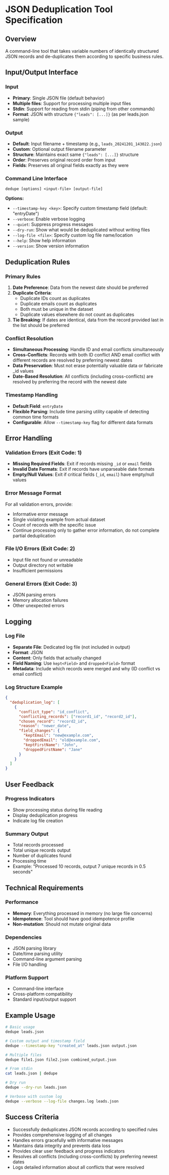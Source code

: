 # JSON Deduplication Tool Specification

## Overview
A command-line tool that takes variable numbers of identically structured JSON records and de-duplicates them according to specific business rules.

## Input/Output Interface

### Input
- **Primary**: Single JSON file (default behavior)
- **Multiple files**: Support for processing multiple input files
- **Stdin**: Support for reading from stdin (piping from other commands)
- **Format**: JSON with structure `{"leads": [...]}` (as per leads.json sample)

### Output
- **Default**: Input filename + timestamp (e.g., `leads_20241201_143022.json`)
- **Custom**: Optional output filename parameter
- **Structure**: Maintains exact same `{"leads": [...]}` structure
- **Order**: Preserves original record order from input
- **Fields**: Preserves all original fields exactly as they were

### Command Line Interface
```
dedupe [options] <input-file> [output-file]
```

**Options:**
- `--timestamp-key <key>`: Specify custom timestamp field (default: "entryDate")
- `--verbose`: Enable verbose logging
- `--quiet`: Suppress progress messages
- `--dry-run`: Show what would be deduplicated without writing files
- `--log-file <file>`: Specify custom log file name/location
- `--help`: Show help information
- `--version`: Show version information

## Deduplication Rules

### Primary Rules
1. **Date Preference**: Data from the newest date should be preferred
2. **Duplicate Criteria**: 
   - Duplicate IDs count as duplicates
   - Duplicate emails count as duplicates
   - Both must be unique in the dataset
   - Duplicate values elsewhere do not count as duplicates
3. **Tie Breaking**: If dates are identical, data from the record provided last in the list should be preferred

### Conflict Resolution
- **Simultaneous Processing**: Handle ID and email conflicts simultaneously
- **Cross-Conflicts**: Records with both ID conflict AND email conflict with different records are resolved by preferring newest dates
- **Data Preservation**: Must not erase potentially valuable data or fabricate _id values
- **Date-Based Resolution**: All conflicts (including cross-conflicts) are resolved by preferring the record with the newest date

### Timestamp Handling
- **Default Field**: `entryDate`
- **Flexible Parsing**: Include time parsing utility capable of detecting common time formats
- **Configurable**: Allow `--timestamp-key` flag for different data formats

## Error Handling

### Validation Errors (Exit Code: 1)
- **Missing Required Fields**: Exit if records missing `_id` or `email` fields
- **Invalid Date Formats**: Exit if records have unparseable date formats
- **Empty/Null Values**: Exit if critical fields (`_id`, `email`) have empty/null values

### Error Message Format
For all validation errors, provide:
- Informative error message
- Single violating example from actual dataset
- Count of records with the specific issue
- Continue processing only to gather error information, do not complete partial deduplication

### File I/O Errors (Exit Code: 2)
- Input file not found or unreadable
- Output directory not writable
- Insufficient permissions

### General Errors (Exit Code: 3)
- JSON parsing errors
- Memory allocation failures
- Other unexpected errors

## Logging

### Log File
- **Separate File**: Dedicated log file (not included in output)
- **Format**: JSON
- **Content**: Only fields that actually changed
- **Field Naming**: Use `kept<Field>` and `dropped<Field>` format
- **Metadata**: Include which records were merged and why (ID conflict vs email conflict)

### Log Structure Example
```json
{
  "deduplication_log": [
    {
      "conflict_type": "id_conflict",
      "conflicting_records": ["record1_id", "record2_id"],
      "chosen_record": "record2_id",
      "reason": "newer_date",
      "field_changes": {
        "keptEmail": "new@example.com",
        "droppedEmail": "old@example.com",
        "keptFirstName": "John",
        "droppedFirstName": "Jane"
      }
    }
  ]
}
```

## User Feedback

### Progress Indicators
- Show processing status during file reading
- Display deduplication progress
- Indicate log file creation

### Summary Output
- Total records processed
- Total unique records output
- Number of duplicates found
- Processing time
- Example: "Processed 10 records, output 7 unique records in 0.5 seconds"

## Technical Requirements

### Performance
- **Memory**: Everything processed in memory (no large file concerns)
- **Idempotence**: Tool should have good idempotence profile
- **Non-mutation**: Should not mutate original data

### Dependencies
- JSON parsing library
- Date/time parsing utility
- Command-line argument parsing
- File I/O handling

### Platform Support
- Command-line interface
- Cross-platform compatibility
- Standard input/output support

## Example Usage

```bash
# Basic usage
dedupe leads.json

# Custom output and timestamp field
dedupe --timestamp-key "created_at" leads.json output.json

# Multiple files
dedupe file1.json file2.json combined_output.json

# From stdin
cat leads.json | dedupe

# Dry run
dedupe --dry-run leads.json

# Verbose with custom log
dedupe --verbose --log-file changes.log leads.json
```

## Success Criteria
- Successfully deduplicates JSON records according to specified rules
- Provides comprehensive logging of all changes
- Handles errors gracefully with informative messages
- Maintains data integrity and prevents data loss
- Provides clear user feedback and progress indicators
- Resolves all conflicts (including cross-conflicts) by preferring newest dates
- Logs detailed information about all conflicts that were resolved
